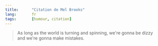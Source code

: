 ```yaml
--- 
title:      "Citation de Mel Brooks" 
lang:       fr 
tags:       [humour, citation]
---
```


> As long as the world is turning and spinning, we're gonna be dizzy and we're gonna make mistakes.
